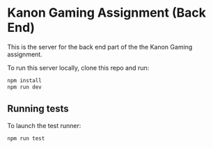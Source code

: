 # Kanon Gaming Assignment (Back End)

This is the server for the back end part of the the Kanon Gaming assignment.

To run this server locally, clone this repo and run:

```bash
npm install
npm run dev
```

## Running tests

To launch the test runner:

```bash
npm run test
```

